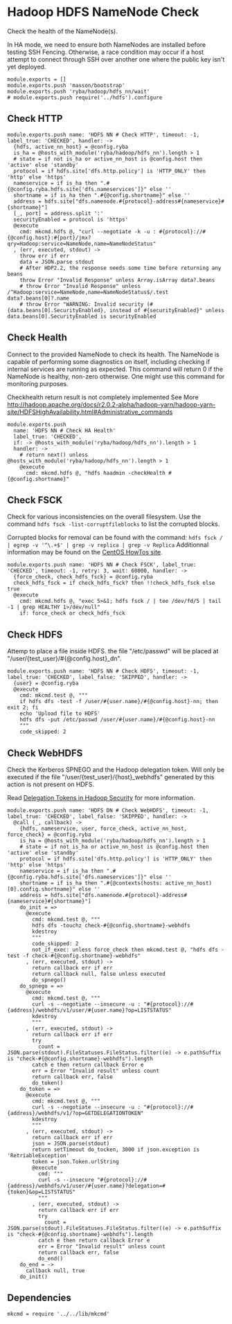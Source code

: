 
# Hadoop HDFS NameNode Check

Check the health of the NameNode(s).

In HA mode, we need to ensure both NameNodes are installed before testing SSH
Fencing. Otherwise, a race condition may occur if a host attempt to connect
through SSH over another one where the public key isn't yet deployed.

    module.exports = []
    module.exports.push 'masson/bootstrap'
    module.exports.push 'ryba/hadoop/hdfs_nn/wait'
    # module.exports.push require('../hdfs').configure

## Check HTTP

    module.exports.push name: 'HDFS NN # Check HTTP', timeout: -1, label_true: 'CHECKED', handler: ->
      {hdfs, active_nn_host} = @config.ryba
      is_ha = @hosts_with_module('ryba/hadoop/hdfs_nn').length > 1
      # state = if not is_ha or active_nn_host is @config.host then 'active' else 'standby'
      protocol = if hdfs.site['dfs.http.policy'] is 'HTTP_ONLY' then 'http' else 'https'
      nameservice = if is_ha then ".#{@config.ryba.hdfs.site['dfs.nameservices']}" else ''
      shortname = if is_ha then ".#{@config.shortname}" else ''
      address = hdfs.site["dfs.namenode.#{protocol}-address#{nameservice}#{shortname}"]
      [_, port] = address.split ':'
      securityEnabled = protocol is 'https'
      @execute
        cmd: mkcmd.hdfs @, "curl --negotiate -k -u : #{protocol}://#{@config.host}:#{port}/jmx?qry=Hadoop:service=NameNode,name=NameNodeStatus"
      , (err, executed, stdout) ->
        throw err if err
        data = JSON.parse stdout
        # After HDP2.2, the response needs some time before returning any beans
        throw Error "Invalid Response" unless Array.isArray data?.beans
        # throw Error "Invalid Response" unless /^Hadoop:service=NameNode,name=NameNodeStatus$/.test data?.beans[0]?.name
        # throw Error "WARNING: Invalid security (#{data.beans[0].SecurityEnabled}, instead of #{securityEnabled}" unless data.beans[0].SecurityEnabled is securityEnabled

## Check Health

Connect to the provided NameNode to check its health. The NameNode is capable of
performing some diagnostics on itself, including checking if internal services
are running as expected. This command will return 0 if the NameNode is healthy,
non-zero otherwise. One might use this command for monitoring purposes.

Checkhealth return result is not completely implemented
See More http://hadoop.apache.org/docs/r2.0.2-alpha/hadoop-yarn/hadoop-yarn-site/HDFSHighAvailability.html#Administrative_commands

    module.exports.push
      name: 'HDFS NN # Check HA Health'
      label_true: 'CHECKED',
      if: -> @hosts_with_module('ryba/hadoop/hdfs_nn').length > 1
      handler: ->
        # return next() unless @hosts_with_module('ryba/hadoop/hdfs_nn').length > 1
        @execute
          cmd: mkcmd.hdfs @, "hdfs haadmin -checkHealth #{@config.shortname}"

## Check FSCK

Check for various inconsistencies on the overall filesystem. Use the command
`hdfs fsck -list-corruptfileblocks` to list the corrupted blocks.

Corrupted blocks for removal can be found with the command: 
`hdfs fsck / | egrep -v '^\.+$' | grep -v replica | grep -v Replica`
Additionnal information may be found on the [CentOS HowTos site][corblk].

[corblk]: http://centoshowtos.org/hadoop/fix-corrupt-blocks-on-hdfs/

    module.exports.push name: 'HDFS NN # Check FSCK', label_true: 'CHECKED', timeout: -1, retry: 3, wait: 60000, handler: ->
      {force_check, check_hdfs_fsck} = @config.ryba
      check_hdfs_fsck = if check_hdfs_fsck? then !!check_hdfs_fsck else true
      @execute
        cmd: mkcmd.hdfs @, "exec 5>&1; hdfs fsck / | tee /dev/fd/5 | tail -1 | grep HEALTHY 1>/dev/null"
        if: force_check or check_hdfs_fsck

## Check HDFS

Attemp to place a file inside HDFS. the file "/etc/passwd" will be placed at
"/user/{test\_user}/#{@config.host}\_dn".

    module.exports.push name: 'HDFS NN # Check HDFS', timeout: -1, label_true: 'CHECKED', label_false: 'SKIPPED', handler: ->
      {user} = @config.ryba
      @execute
        cmd: mkcmd.test @, """
        if hdfs dfs -test -f /user/#{user.name}/#{@config.host}-nn; then exit 2; fi
        echo 'Upload file to HDFS'
        hdfs dfs -put /etc/passwd /user/#{user.name}/#{@config.host}-nn
        """
        code_skipped: 2

## Check WebHDFS

Check the Kerberos SPNEGO and the Hadoop delegation token. Will only be
executed if the file "/user/{test\_user}/{host}\_webhdfs" generated by this action
is not present on HDFS.

Read [Delegation Tokens in Hadoop Security](http://www.kodkast.com/blogs/hadoop/delegation-tokens-in-hadoop-security)
for more information.

    module.exports.push name: 'HDFS DN # Check WebHDFS', timeout: -1, label_true: 'CHECKED', label_false: 'SKIPPED', handler: ->
      @call (_, callback) ->
        {hdfs, nameservice, user, force_check, active_nn_host, force_check} = @config.ryba
        is_ha = @hosts_with_module('ryba/hadoop/hdfs_nn').length > 1
        # state = if not is_ha or active_nn_host is @config.host then 'active' else 'standby'
        protocol = if hdfs.site['dfs.http.policy'] is 'HTTP_ONLY' then 'http' else 'https'
        nameservice = if is_ha then ".#{@config.ryba.hdfs.site['dfs.nameservices']}" else ''
        shortname = if is_ha then ".#{@contexts(hosts: active_nn_host)[0].config.shortname}" else ''
        address = hdfs.site["dfs.namenode.#{protocol}-address#{nameservice}#{shortname}"]
        do_init = =>
          @execute
            cmd: mkcmd.test @, """
            hdfs dfs -touchz check-#{@config.shortname}-webhdfs
            kdestroy
            """
            code_skipped: 2
            not_if_exec: unless force_check then mkcmd.test @, "hdfs dfs -test -f check-#{@config.shortname}-webhdfs"
          , (err, executed, stdout) ->
            return callback err if err
            return callback null, false unless executed
            do_spnego()
        do_spnego = =>
          @execute
            cmd: mkcmd.test @, """
            curl -s --negotiate --insecure -u : "#{protocol}://#{address}/webhdfs/v1/user/#{user.name}?op=LISTSTATUS"
            kdestroy
            """
          , (err, executed, stdout) ->
            return callback err if err
            try
              count = JSON.parse(stdout).FileStatuses.FileStatus.filter((e) -> e.pathSuffix is "check-#{@config.shortname}-webhdfs").length
            catch e then return callback Error e
            err = Error "Invalid result" unless count
            return callback err, false
            do_token()
        do_token = =>
          @execute
            cmd: mkcmd.test @, """
            curl -s --negotiate --insecure -u : "#{protocol}://#{address}/webhdfs/v1/?op=GETDELEGATIONTOKEN"
            kdestroy
            """
          , (err, executed, stdout) ->
            return callback err if err
            json = JSON.parse(stdout)
            return setTimeout do_tocken, 3000 if json.exception is 'RetriableException'
            token = json.Token.urlString
            @execute
              cmd: """
              curl -s --insecure "#{protocol}://#{address}/webhdfs/v1/user/#{user.name}?delegation=#{token}&op=LISTSTATUS"
              """
            , (err, executed, stdout) ->
              return callback err if err
              try
                count = JSON.parse(stdout).FileStatuses.FileStatus.filter((e) -> e.pathSuffix is "check-#{@config.shortname}-webhdfs").length
              catch e then return callback Error e
              err = Error "Invalid result" unless count
              return callback err, false
              do_end()
        do_end = ->
          callback null, true
        do_init()

## Dependencies

    mkcmd = require '../../lib/mkcmd'
